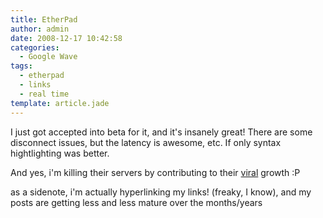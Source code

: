 ```yaml
---
title: EtherPad
author: admin
date: 2008-12-17 10:42:58
categories:
  - Google Wave
tags: 
  - etherpad
  - links
  - real time
template: article.jade
---
```


I just got accepted into beta for it, and it's insanely great! There are some disconnect issues, but the latency is awesome, etc. If only syntax hightlighting was better.

And yes, i'm killing their servers by contributing to their [viral](http://etherpad.com/ep/blog/posts/etherpad-temporarily-reverts-to-closed-beta) growth :P

as a sidenote, i'm actually hyperlinking my links! (freaky, I know), and my posts are getting less and less mature over the months/years
